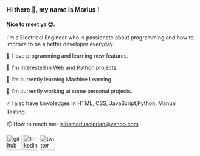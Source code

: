 ### Hi there 👋, my name is Marius !    
####  Nice to meet ya 😊. 

I'm a Electrical Engineer who is passionate about programming and how to improve to be a better developer everyday.

👀 I love programming and learning new features.

👔 I'm interested in Web and Python projects.

🌱 I’m currently learning Machine Learning.

🔭 I’m currently working at some personal projects.

⚡ I also have knwoledges in HTML, CSS, JavaScript,Python, Manual Testing.

📫 How to reach me: jalbamariusciprian@yahoo.com



[<img src='https://cdn.jsdelivr.net/npm/simple-icons@3.0.1/icons/github.svg' alt='github' height='40'>](https://github.com/MariusCiprian)  [<img src='https://cdn.jsdelivr.net/npm/simple-icons@3.0.1/icons/linkedin.svg' alt='linkedin' height='40'>](https://www.linkedin.com/in/marius-ciprian-jalba-62a260138/)  [<img src='https://cdn.jsdelivr.net/npm/simple-icons@3.0.1/icons/twitter.svg' alt='twitter' height='40'>](https://twitter.com/mariusjalba1998)  

